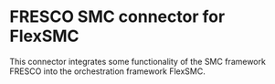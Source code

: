 FRESCO SMC connector for FlexSMC
================================

This connector integrates some functionality of the SMC framework FRESCO into the orchestration framework FlexSMC.

